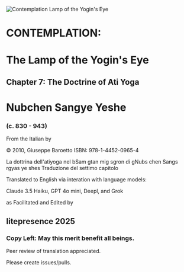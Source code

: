![Contemplation Lamp of the Yogin's Eye](https://raw.githubusercontent.com/litepresence/Contemplation-Lamp-of-the-Yogins-Eye/main/cover.png)

# CONTEMPLATION:
# The Lamp of the Yogin's Eye
## Chapter 7: The Doctrine of Ati Yoga
# Nubchen Sangye Yeshe
### (c. 830 - 943)




From the Italian by

© 2010, Giuseppe Baroetto ISBN: 978-1-4452-0965-4

  La dottrina dell'atiyoga
  nel bSam gtan mig sgron
  di gNubs chen Sangs rgyas ye shes
  Traduzione del settimo capitolo

Translated to English via interation with language models:

Claude 3.5 Haiku, GPT 4o mini, Deepl, and Grok

as Facilitated and Edited by

## litepresence 2025
### Copy Left: May this merit benefit all beings.

Peer review of translation appreciated.  

Please create issues/pulls.
